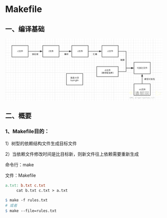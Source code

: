# Makefile

## 一、编译基础

![点击查看源网页](images/编译过程图.png)



## 二、概要

### 1、Makefile目的：

1）树型的依赖结构文件生成目标文件

2）当依赖文件修改时间是比目标新，则新文件往上依赖需要重新生成

命令行：make

文件：Makefile

```makefile
a.txt: b.txt c.txt
     cat b.txt c.txt > a.txt
```

```makefile
$ make -f rules.txt
# 或者
$ make --file=rules.txt
```

